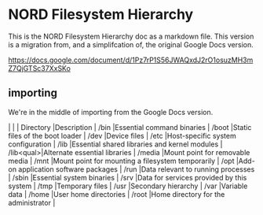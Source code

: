# NORD Filesystem Hierarchy

This is the NORD Filesystem Hierarchy doc as a markdown file.
This version is a migration from, and a simplifcation of, the original Google Docs version.

https://docs.google.com/document/d/1Pz7rP1S56JWAQxdJ2rO1osuzMH3mZ7QjGTSc37XxSKo


## importing

We're in the middle of importing from the Google Docs version.



|           |                                                     |
Directory   |Description                                          |
/bin        |Essential command binaries                           |
/boot       |Static files of the boot loader                      |
/dev        |Device files                                         |
/etc        |Host-specific system configuration                   |
/lib        |Essential shared libraries and kernel modules        |
/lib\<qual\>|Alternate essential libraries                        |
/media      |Mount point for removable media                      |
/mnt        |Mount point for mounting a filesystem temporarily    |
/opt        |Add-on application software packages                 |
/run        |Data relevant to running processes                   |
/sbin       |Essential system binaries                            |
/srv        |Data for services provided by this system            |
/tmp        |Temporary files                                      |
/usr        |Secondary hierarchy                                  |
/var        |Variable data                                        |
/home       |User home directories                                |
/root       |Home directory for the administrator                 |





